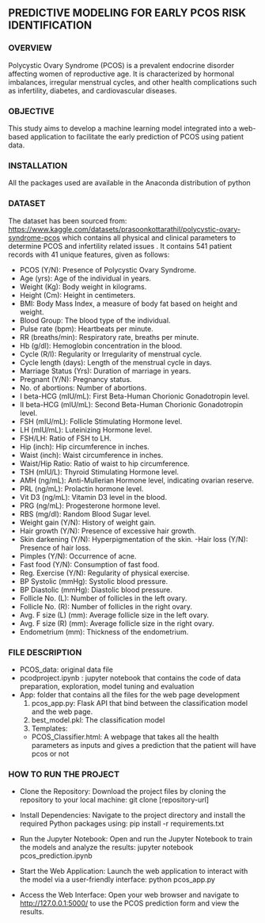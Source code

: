 ## PREDICTIVE MODELING FOR EARLY PCOS RISK IDENTIFICATION

### OVERVIEW
Polycystic Ovary Syndrome (PCOS) is a prevalent endocrine disorder affecting women of reproductive age. It is characterized by hormonal imbalances, irregular menstrual cycles, and other health complications such as infertility, diabetes, and cardiovascular diseases.

### OBJECTIVE
This study aims to develop a machine learning model integrated into a web-based application to facilitate the early prediction of PCOS using patient data. 

### INSTALLATION
All the packages used are available in the Anaconda distribution of python

### DATASET
The dataset has been sourced from:  
https://www.kaggle.com/datasets/prasoonkottarathil/polycystic-ovary-syndrome-pcos which contains all physical and clinical parameters to determine PCOS and infertility related issues .
It contains 541 patient records with 41 unique features, given as follows:
- PCOS (Y/N): Presence of Polycystic Ovary Syndrome.
- Age (yrs): Age of the individual in years.
- Weight (Kg): Body weight in kilograms.
- Height (Cm): Height in centimeters.
- BMI: Body Mass Index, a measure of body fat based on height and weight.
- Blood Group: The blood type of the individual.
- Pulse rate (bpm): Heartbeats per minute.
- RR (breaths/min): Respiratory rate, breaths per minute.
- Hb (g/dl): Hemoglobin concentration in the blood.
- Cycle (R/I): Regularity or Irregularity of menstrual cycle.
- Cycle length (days): Length of the menstrual cycle in days.
- Marriage Status (Yrs): Duration of marriage in years.
- Pregnant (Y/N): Pregnancy status.
- No. of abortions: Number of abortions.
- I beta-HCG (mIU/mL): First Beta-Human Chorionic Gonadotropin level.
- II beta-HCG (mIU/mL): Second Beta-Human Chorionic Gonadotropin level.
- FSH (mIU/mL): Follicle Stimulating Hormone level.
- LH (mIU/mL): Luteinizing Hormone level.
- FSH/LH: Ratio of FSH to LH.
- Hip (inch): Hip circumference in inches.
- Waist (inch): Waist circumference in inches.
- Waist/Hip Ratio: Ratio of waist to hip circumference.
- TSH (mIU/L): Thyroid Stimulating Hormone level.
- AMH (ng/mL): Anti-Mullerian Hormone level, indicating ovarian reserve.
- PRL (ng/mL): Prolactin hormone level.
- Vit D3 (ng/mL): Vitamin D3 level in the blood.
- PRG (ng/mL): Progesterone hormone level.
- RBS (mg/dl): Random Blood Sugar level.
- Weight gain (Y/N): History of weight gain.
- Hair growth (Y/N): Presence of excessive hair growth.
- Skin darkening (Y/N): Hyperpigmentation of the skin.
-Hair loss (Y/N): Presence of hair loss.
- Pimples (Y/N): Occurrence of acne.
- Fast food (Y/N): Consumption of fast food.
- Reg. Exercise (Y/N): Regularity of physical exercise.
- BP Systolic (mmHg): Systolic blood pressure.
- BP Diastolic (mmHg): Diastolic blood pressure.
- Follicle No. (L): Number of follicles in the left ovary.
- Follicle No. (R): Number of follicles in the right ovary.
- Avg. F size (L) (mm): Average follicle size in the left ovary.
- Avg. F size (R) (mm): Average follicle size in the right ovary.
- Endometrium (mm): Thickness of the endometrium.

### FILE DESCRIPTION
  * PCOS_data: original data file
  * pcodproject.ipynb : jupyter notebook that contains the code of data preparation, exploration, model tuning and evaluation
  * App: folder that contains all the files for the web page development
    1. pcos_app.py: Flask API that bind between the classification model and the web page.
    2.  best_model.pkl: The classification model
    3. Templates:
    - PCOS_Classifier.html: A webpage that takes all the health parameters as inputs and gives a prediction that the patient will have pcos or not
   
### HOW TO RUN THE PROJECT
*  Clone the Repository:
Download the project files by cloning the repository to your local machine:
git clone [repository-url]

* Install Dependencies:
Navigate to the project directory and install the required Python packages using:
pip install -r requirements.txt

* Run the Jupyter Notebook:
Open and run the Jupyter Notebook to train the models and analyze the results:
jupyter notebook pcos_prediction.ipynb

* Start the Web Application:
Launch the web application to interact with the model via a user-friendly interface:
python pcos_app.py

* Access the Web Interface:
Open your web browser and navigate to http://127.0.0.1:5000/ to use the PCOS prediction form and view the results.  


